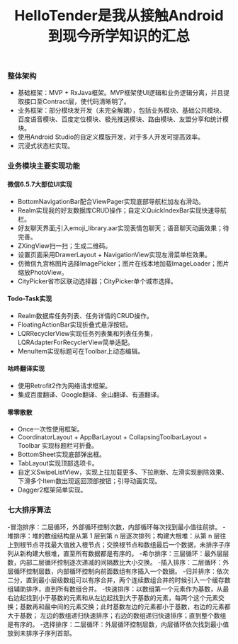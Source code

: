 <h1 align="center">
  <center><font size="6">HelloTender是我从接触Android到现今所学知识的汇总</font></center>
	<br/>
</h1>



### 整体架构
- 基础框架：MVP + RxJava框架。MVP框架使UI逻辑和业务逻辑分离，并且提取接口至Contract层，使代码清晰明了。
- 业务框架：部分模块发开发（未完全解耦），包括业务模块、基础公共模块、百度语音模块、百度定位模块、极光推送模块、路由模块、友盟分享和统计模块。
- 使用Android Studio的自定义模版开发，对于多人开发可提高效率。
- 沉浸式状态栏实现。

### 业务模块主要实现功能
#### 微信6.5.7大部位UI实现
- BottomNavigationBar配合ViewPager实现底部导航栏加左右滑动。
- Realm实现我的好友数据库CRUD操作；自定义QuickIndexBar实现快速导航栏。
- 好友聊天界面;引入emoji_library.aar实现表情包聊天；语音聊天动画效果；待完善。
- ZXingView扫一扫；生成二维码。
- 设置页面采用DrawerLayout + NavigationView实现左滑菜单栏效果。
- 仿微信九宫格图片选择ImagePicker；图片在线本地加载ImageLoader；图片缩放PhotoView。
- CityPicker省市区联动选择器；CityPicker单个城市选择。
#### Todo-Task实现
- Realm数据库任务列表、任务详情的CRUD操作。
- FloatingActionBar实现折叠式悬浮按钮。
- LQRRecyclerView实现任务列表集和列表任务集，LQRAdapterForRecyclerView简单适配。
- MenuItem实现标题可在Toolbar上动态编辑。
#### 咕咚翻译实现
- 使用Retrofit2作为网络请求框架。
- 集成百度翻译、Google翻译、金山翻译、有道翻译。
#### 零零散散
- Once一次性使用框架。
- CoordinatorLayout + AppBarLayout + CollapsingToolbarLayout + Toolbar 实现标题栏可折叠。
- BottomSheet实现底部弹出框。
- TabLayout实现顶部选项卡。
- 自定义SwipeListView，实现上拉加载更多、下拉刷新、左滑实现删除效果、下滑多个Item数出现返回顶部按钮；引导动画实现。
- Dagger2框架简单实现。

### 七大排序算法
-冒泡排序：二层循环，外部循环控制次数，内部循环每次找到最小值往前排。
-堆排序：堆的数组结构是从第 1 层到第 n 层逐次排列；构建大根堆：从第 n 层往上到根节点寻找最大值放入根节点；交换根节点和数组最后一个数据，未排序子序列从新构建大根堆，直至所有数据都是有序的。
-希尔排序：三层循环：最外层层数，内部二层循环控制逐次递减的间隔数比大小交换。
-插入排序：二层循环：外层循环控制层数，内部循环控制向前面数组有序插入一个数据。
-归并排序：依次二分，直到最小层级数组可以有序合并，两个连续数组合并的时候引入一个缓存数组辅助排序，直到所有数组合并。
-快速排序：以数组第一个元素作为基数，从最右边起找到小于基数的元素和从左边起找到大于基数的元素，每两个这个元素交换；基数再和最中间的元素交换；此时基数左边的元素都小于基数，右边的元素都大于基数； 左边的数组递归快速排序；右边的数组递归快速排序；直到整个数组是有序的。
-选择排序：二层循环：外层循环控制层数，内层循环依次找到最小值放到未排序子序列首部。
